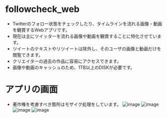 # followcheck_web
- Twitterのフォロー状態をチェックしたり、タイムラインを流れる画像・動画を観賞するWebアプリです。
- 現在は主にツイッターを流れる画像や動画を観賞することに特化させています。
- ツイートのテキストやリツイートは除外し、そのユーザの画像と動画だけを閲覧できます。
- クリエイターの過去の作品に容易にアクセスできます。
- 画像や動画のキャッシュのため、1TB以上のDISKが必要です。

# アプリの画面
- 著作権を考慮すべき箇所はモザイク処理をしています。
![image](https://user-images.githubusercontent.com/46414499/187063954-0858cae8-fac0-4051-802e-9ae300a6c437.png)
![image](https://user-images.githubusercontent.com/46414499/187063996-0e52cce6-8827-42c7-9fa8-2a3201a9ab5e.png)
![image](https://user-images.githubusercontent.com/46414499/187064073-72330b0c-9858-4f79-b2fc-bf4e161c311e.png)
![image](https://user-images.githubusercontent.com/46414499/187064123-d7b267e4-20c0-4138-986e-a9d71a8cbacd.png)

